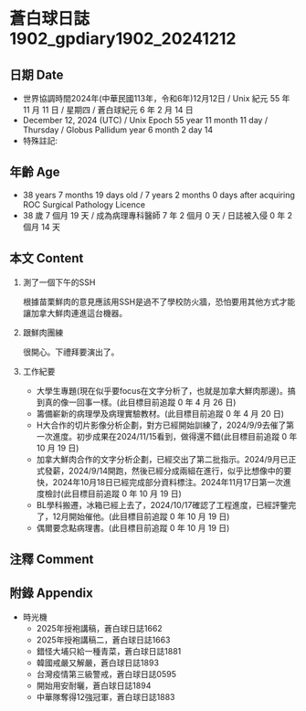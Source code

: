 [_metadata_:encoding]: - "utf-8"
[_metadata_:language]: - "zh-Hant-TW"
[_metadata_:fileformat]: - "markdown"
[_metadata_:MIME_type]: - "text/plain"
[_metadata_:markdown_version]: - "commonmark version 0.30"
[_metadata_:markdown_spec]: - "https://spec.commonmark.org/0.30/"

# 蒼白球日誌1902_gpdiary1902_20241212 #

## 日期 Date ##

* 世界協調時間2024年(中華民國113年，令和6年)12月12日 / Unix 紀元 55 年 11 月 11 日 / 星期四 / 蒼白球紀元 6 年 2 月 14 日
* December 12, 2024 (UTC) / Unix Epoch 55 year 11 month 11 day / Thursday / Globus Pallidum year 6 month 2 day 14
* 特殊註記:

## 年齡 Age ##

* 38 years 7 months 19 days old / 7 years 2 months 0 days after acquiring ROC Surgical Pathology Licence
* 38 歲 7 個月 19 天 / 成為病理專科醫師 7 年 2 個月 0 天 / 日誌被入侵 0 年 2 個月 14 天

## 本文 Content ##

1. 測了一個下午的SSH

    根據苗栗鮮肉的意見應該用SSH是過不了學校防火牆，恐怕要用其他方式才能讓加拿大鮮肉連進這台機器。

2. 跟鮮肉團練

    很開心。下禮拜要演出了。

3. 工作紀要

    - 大學生專題(現在似乎要focus在文字分析了，也就是加拿大鮮肉那邊)。搞到真的像一回事一樣。(此目標目前追蹤 0 年 4 月 26 日)
    - 籌備嶄新的病理學及病理實驗教材。(此目標目前追蹤 0 年 4 月 20 日)
    - H大合作的切片影像分析企劃，對方已經開始訓練了，2024/9/9去催了第一次進度。初步成果在2024/11/15看到，做得還不錯(此目標目前追蹤 0 年 10 月 19 日)
    - 加拿大鮮肉合作的文字分析企劃，已經交出了第二批指示。2024/9月已正式發薪，2024/9/14開跑，然後已經分成兩組在進行，似乎比想像中的要快，2024年10月18日已經完成部分資料標注。2024年11月17日第一次進度檢討(此目標目前追蹤 0 年 10 月 19 日)
    - BL學科搬遷，冰箱已經上去了，2024/10/17確認了工程進度，已經評鑒完了，12月開始催他。(此目標目前追蹤 0 年 10 月 19 日)
    - 偶爾要念點病理書。(此目標目前追蹤 0 年 10 月 19 日)

## 注釋 Comment ##


## 附錄 Appendix ##

* 時光機
    - 2025年授袍講稿，蒼白球日誌1662
    - 2025年授袍講稿二，蒼白球日誌1663
    - 錯怪大埔只給一種青菜，蒼白球日誌1881
    - 韓國戒嚴又解嚴，蒼白球日誌1893
    - 台灣疫情第三級警戒，蒼白球日誌0595
    - 開始用安耐曬，蒼白球日誌1894
    - 中華隊奪得12強冠軍，蒼白球日誌1883

